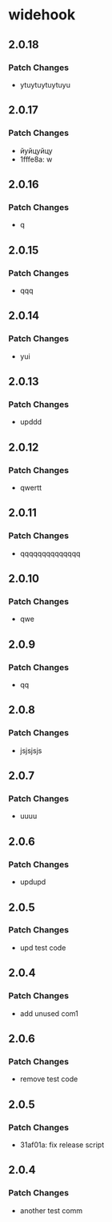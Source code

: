 # widehook

## 2.0.18

### Patch Changes

- ytuytuytuytuyu

## 2.0.17

### Patch Changes

- йуйцуйцу
- 1fffe8a: w

## 2.0.16

### Patch Changes

- q

## 2.0.15

### Patch Changes

- qqq

## 2.0.14

### Patch Changes

- yui

## 2.0.13

### Patch Changes

- upddd

## 2.0.12

### Patch Changes

- qwertt

## 2.0.11

### Patch Changes

- qqqqqqqqqqqqqq

## 2.0.10

### Patch Changes

- qwe

## 2.0.9

### Patch Changes

- qq

## 2.0.8

### Patch Changes

- jsjsjsjs

## 2.0.7

### Patch Changes

- uuuu

## 2.0.6

### Patch Changes

- updupd

## 2.0.5

### Patch Changes

- upd test code

## 2.0.4

### Patch Changes

- add unused com1

## 2.0.6

### Patch Changes

- remove test code

## 2.0.5

### Patch Changes

- 31af01a: fix release script

## 2.0.4

### Patch Changes

- another test comm
